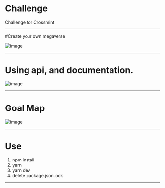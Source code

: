 # Challenge
Challenge for Crossmint

--------------------------------------------------------------------------------------------

#Create your own megaverse

![image](https://user-images.githubusercontent.com/42863568/220920109-dc2d0faf-47b4-47aa-9ecf-61ade84fc63b.png)

--------------------------------------------------------------------------------------------

# Using api, and documentation.

![image](https://user-images.githubusercontent.com/42863568/220920503-a8c44ac2-2a42-4ee1-8b18-a53928657a89.png)

--------------------------------------------------------------------------------------------

# Goal Map

![image](https://user-images.githubusercontent.com/42863568/220920596-3da6ac74-0696-466a-9e23-2cd168f79e2b.png)

--------------------------------------------------------------------------------------------

# Use

1. npm install
2. yarn
3. yarn dev
4. delete package.json.lock

--------------------------------------------------------------------------------------------
